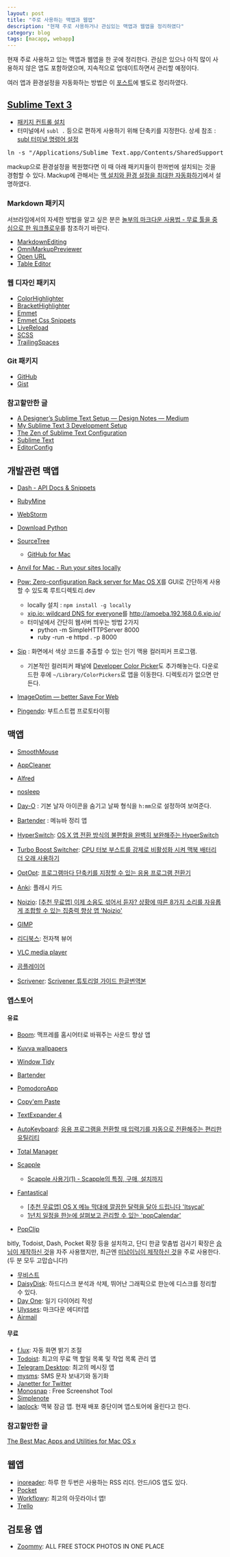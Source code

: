 ```yaml
---
layout: post
title: "주로 사용하는 맥앱과 웹앱"
description: "현재 주로 사용하거나 관심있는 맥앱과 웹앱을 정리하였다"
category: blog
tags: [macapp, webapp]
---
```


현재 주로 사용하고 있는 맥앱과 웹앱을 한 곳에 정리한다. 관심은 있으나 아직 많이 사용하지 않은 앱도 포함하였으며, 지속적으로 업데이트하면서 관리할 예정이다.

여러 앱과 환경설정을 자동화하는 방법은 이 [포스트](http://nolboo.github.io/blog/2015/05/07/mac-setup/)에 별도로 정리하였다.

## [Sublime Text 3](http://www.sublimetext.com/3)

- [패키지 컨트롤 설치](https://sublime.wbond.net/installation)
- 터미널에서 `subl .` 등으로 편하게 사용하기 위해 단축키를 지정한다. 상세 참조 : [subl 터미널 명령어 설정](http://blog.outsider.ne.kr/867)

<pre class="terminal">
ln -s "/Applications/Sublime Text.app/Contents/SharedSupport/bin/subl" /usr/local/bin/subl
</pre>

mackup으로 환경설정을 복원했다면 이 때 아래 패키지들이 한꺼번에 설치되는 것을 경험할 수 있다. Mackup에 관해서는 [맥 설치와 환경 설정을 최대한 자동화하기](http://nolboo.github.io/blog/2015/05/07/mac-setup/)에서 설명하였다.

### Markdown 패키지

서브라임에서의 자세한 방법을 알고 싶은 분은 [놀부의 마크다운 사용법 - 무료 툴을 중심으로 한 워크플로우](http://nolboo.github.io/blog/2014/04/15/how-to-use-markdown/)를 참조하기 바란다.

- [MarkdownEditing](https://github.com/SublimeText-Markdown/MarkdownEditing)
- [OmniMarkupPreviewer](https://github.com/timonwong/OmniMarkupPreviewer)
- [Open URL](https://github.com/noahcoad/open-url)
- [Table Editor](https://github.com/vkocubinsky/SublimeTableEditor)

### 웹 디자인 패키지

- [ColorHighlighter](https://github.com/Monnoroch/ColorHighlighter)
- [BracketHighlighter](https://sublime.wbond.net/packages/BracketHighlighter)
- [Emmet](https://sublime.wbond.net/packages/Emmet)
- [Emmet Css Snippets](https://sublime.wbond.net/packages/Emmet%20Css%20Snippets)
- [LiveReload](https://sublime.wbond.net/packages/LiveReload)
- [SCSS](https://sublime.wbond.net/packages/SCSS)
- [TrailingSpaces](https://sublime.wbond.net/packages/TrailingSpaces)

### Git 패키지

- [GitHub](https://github.com/bgreenlee/sublime-github)
- [Gist](https://sublime.wbond.net/packages/Gist)

### 참고할만한 글

- [A Designer’s Sublime Text Setup — Design Notes — Medium](https://medium.com/design-notes/a-designers-sublime-text-setup-e3963f8d79da)
- [My Sublime Text 3 Development Setup](http://josephralph.co.uk/my-sublime-text-3-development-setup/)
- [The Zen of Sublime Text Configuration](http://proletariat.com/2014/12/02/zen-sublime-text-configuration/)
- [Sublime Text](http://likejazz.com/post/102824813705/sublime-text)
- [EditorConfig](http://editorconfig.org/)

## 개발관련 맥앱

- [Dash - API Docs & Snippets](https://itunes.apple.com/us/app/dash/id458034879?ls=1&mt=12)
- [RubyMine](https://www.jetbrains.com/ruby/)
- [WebStorm](http://www.jetbrains.com/webstorm/)
- [Download Python](https://www.python.org/download)
- [SourceTree](https://www.sourcetreeapp.com/)
    - [GitHub for Mac](https://mac.github.com/)
- [Anvil for Mac - Run your sites locally](http://anvilformac.com/) 
- [Pow: Zero-configuration Rack server for Mac OS X](http://pow.cx/)를 GUI로 간단하게 사용할 수 있도록 루트디렉토리.dev 
    - locally 설치 : `npm install -g locally`
    - [xip.io: wildcard DNS for everyone](http://xip.io/)를 http://amoeba.192.168.0.6.xip.io/
    - 터미널에서 간단히 웹서버 띄우는 방법 2가지
        - python -m SimpleHTTPServer 8000
        - ruby -run -e httpd . -p 8000

- [Sip](http://macnews.tistory.com/2018) : 화면에서 색상 코드를 추출할 수 있는 인기 맥용 컬러피커 프로그램. 
    - 기본적인 컬러피커 패널에 [Developer Color Picker](http://download.panic.com/picker/)도 추가해놓는다. 다운로드한 후에 `~/Library/ColorPickers`로 앱을 이동한다. 디렉토리가 없으면 만든다.
- [ImageOptim — better Save For Web](https://imageoptim.com/)
- [Pingendo](http://www.pingendo.com/): 부트스트랩 프로토타이핑

## 맥앱

- [SmoothMouse](http://smoothmouse.com/)
- [AppCleaner](http://www.freemacsoft.net/appcleaner/)
- [Alfred](http://www.alfredapp.com/)
- [nosleep](https://code.google.com/p/macosx-nosleep-extension/)
- [Day-O](http://www.shauninman.com/archive/2011/10/20/day_o_mac_menu_bar_clock) : 기본 날자 아이콘을 숨기고 날짜 형식을 `h:mm`으로 설정하여 보여준다.
- [Bartender](http://www.macbartender.com/) : 메뉴바 정리 앱
- [HyperSwitch](http://bahoom.com/hyperswitch/): [OS X 앱 전환 방식의 불편함을 완벽히 보완해주는 HyperSwitch](http://macnews.tistory.com/1022)
- [Turbo Boost Switcher](http://www.rugarciap.com/turbo-boost-switcher-for-os-x/): [CPU 터보 부스트를 강제로 비활성화 시켜 맥북 배터리 더 오래 사용하기](http://macnews.tistory.com/3393) 
- [OptOpt](https://itunes.apple.com/app/optopt/id989799277?mt=12): [프로그램마다 단축키를 지정할 수 있는 응용 프로그램 전환기](http://macnews.tistory.com/3330)
- [Anki](http://ankisrs.net/): 플래시 카드
- [Noizio](https://itunes.apple.com/kr/app/noizio/id928871589?mt=12): [[추천 무료앱] 이제 소음도 섞어서 듣자? 상황에 따른 8가지 소리를 자유롭게 조합할 수 있는 집중력 향상 앱 'Noizio'](http://macnews.tistory.com/2703)

- [GIMP](http://www.gimp.org/downloads/)
- [리디북스](http://ridibooks.com/support/app/download): 전자책 뷰어
- [VLC media player](http://www.videolan.org/vlc/download-macosx.html)
- [곰플레이어](http://gom2.gomtv.com/release/gom_player_mac.htm)
- [Scrivener](https://www.literatureandlatte.com/download_mac.php): [Scrivener 튜토리얼 가이드 한글번역본](http://macnews.tistory.com/2494)

### 앱스토어

#### 유료

- [Boom](https://itunes.apple.com/us/app/boom-experience-best-audio/id415312377?mt=12): 맥프레를 홈시어터로 바꿔주는 사운드 향상 앱
- [Kuvva wallpapers](https://itunes.apple.com/app/id451557061?mt=12)
- [Window Tidy](https://itunes.apple.com/kr/app/window-tidy/id456609775?mt=12)
- [Bartender](http://www.macbartender.com/)
- [PomodoroApp](https://itunes.apple.com/kr/app/pomodoroapp-simple-pomodoro/id705103149?mt=12)
- [Copy'em Paste](https://itunes.apple.com/us/app/fun-math-games/id876540291?mt=12)
- [TextExpander 4](http://smilesoftware.com/TextExpander)
- [AutoKeyboard](https://itunes.apple.com/kr/app/autokeyboard/id908553210?mt=12): [응용 프로그램을 전환할 때 입력기를 자동으로 전환해주는 편리한 유틸리티](http://macnews.tistory.com/2606)
- [Total Manager](https://itunes.apple.com/app/id796275163?mt=12)
- [Scapple](https://itunes.apple.com/kr/app/scapple/id568020055?mt=12) 
    - [Scapple 사용기(1) - Scapple의 특징, 구매, 설치까지](http://reinia.net/916)
- [Fantastical](https://flexibits.com/fantastical)
    - [[추천 무료앱] OS X 메뉴 막대에 깔끔한 달력을 달아 드립니다 'Itsycal'](http://macnews.tistory.com/3023)
    - [1년치 일정을 한눈에 살펴보고 관리할 수 있는 'popCalendar'](http://macnews.tistory.com/2480)

- [PopClip](https://itunes.apple.com/us/app/popclip/id445189367?mt=12)

bitly, Todoist, Dash, Pocket 확장 등을 설치하고, 단디 한글 맞춤법 검사기 확장은 [숩님이 제작하신 것](http://soooprmx.com/wp/archives/3863)을 자주 사용했지만, 최근엔 [미남이님이 제작하신 것](https://twitter.com/seoulrain/statuses/541397266066440193)을 주로 사용한다.(두 분 모두 고맙습니다!)

- [무비스트](https://itunes.apple.com/kr/app/mubiseuteu/id461788075?mt=12)
- [DaisyDisk](https://itunes.apple.com/app/daisydisk/id411643860?mt=12&ign-mpt=uo%3D4): 하드디스크 분석과 삭제, 뛰어난 그래픽으로 한눈에 디스크를 정리할 수 있다.
- [Day One](https://itunes.apple.com/kr/app/day-one-ilgi-daieoli/id422304217?mt=12): 일기 다이어리 작성
- [Ulysses](https://itunes.apple.com/kr/app/id623795237?mt=12): 마크다운 에디터앱
- [Airmail](https://itunes.apple.com/app/airmail/id573171375?mt=12)

#### 무료

- [f.lux](https://justgetflux.com/): 자동 화면 밝기 조절
- [Todoist](https://todoist.com/macApp): 최고의 무료 맥 할일 목록 및 작업 목록 관리 앱
- [Telegram Desktop](https://desktop.telegram.org/): 최고의 메시징 앱
- [mysms](https://itunes.apple.com/en/app/id545578261): SMS 문자 보내기와 동기화
- [Janetter for Twitter](https://itunes.apple.com/us/app/janetter-for-twitter/id478844335?ls=1&mt=12)
- [Monosnap](https://www.monosnap.com/welcome) : Free Screenshot Tool
- [Simplenote](https://itunes.apple.com/us/app/simplenote/id692867256?ls=1&mt=12)
- [laplock](http://www.laplock.co/): 맥북 잠금 앱. 현재 배포 중단이며 앱스토어에 올린다고 한다.

### 참고할만한 글

[The Best Mac Apps and Utilities for Mac OS x](http://www.labnol.org/software/essential-mac-utilities/9479/)

## 웹앱

- [inoreader](https://www.inoreader.com/): 하루 한 두번은 사용하는 RSS 리더. 안드/iOS 앱도 있다.
- [Pocket](https://getpocket.com/)
- [Workflowy](http://bit.ly/UDCz17): 최고의 아웃라이너 앱!
- [Trello](https://trello.com/)

## 검토용 앱

- [Zoommy](http://zoommyapp.com/): ALL FREE STOCK PHOTOS IN ONE PLACE